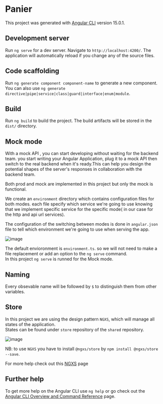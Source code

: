 # Panier

This project was generated with [Angular CLI](https://github.com/angular/angular-cli) version 15.0.1.

## Development server

Run `ng serve` for a dev server. Navigate to `http://localhost:4200/`. The application will automatically reload if you change any of the source files.

## Code scaffolding

Run `ng generate component component-name` to generate a new component. You can also use `ng generate directive|pipe|service|class|guard|interface|enum|module`.

## Build

Run `ng build` to build the project. The build artifacts will be stored in the `dist/` directory.

## Mock mode
With a mock API , you can start developing without waiting for the backend team. you start writing your Angular Application, plug it to a mock API then switch to the real backend when it's ready.This can help you design the potential shapes of the server's responses in collaboration with the backend team.  

Both prod and mock are implemented in this project but only the mock is functional.

We create an `environment` directory which contains configuration files for both modes. each file specify which service we're going to use knowing that we implement specific service for the specific mode( in our case for the http and api url  services).  

The configuration of the switching between modes is done in `angular.json` file to tell which environment we're going to use when serving the app.

 ![image](https://user-images.githubusercontent.com/17089273/209127737-abfda319-837d-40e0-b1c6-7f0cdc7a8f4f.png)

The default envioronment is `environment.ts`. so we will not need to make a file replacement or add an option to the `ng serve` command.  
In this project `ng serve` is runned for the Mock mode.

## Naming

Every obsevable name will be followed by `$` to distinguish them from other variables.

## Store

In this project we are using the design pattern `NGXS`, which will manage all states of the application.  
States can be found under `store` repository of the `shared` repository.  

![image](https://user-images.githubusercontent.com/17089273/209131510-f9bd2ada-fd9c-4463-b8ef-ed2827d39c5b.png)  

NB: to use `NGXS` you have to install `@ngxs/store` by `npm install @ngxs/store --save`.

For more help check out this [NGXS](https://www.ngxs.io/getting-started/why) page

## Further help

To get more help on the Angular CLI use `ng help` or go check out the [Angular CLI Overview and Command Reference](https://angular.io/cli) page.
